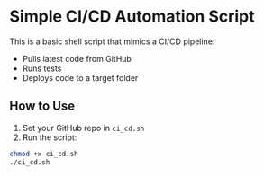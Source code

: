 # Simple CI/CD Automation Script

This is a basic shell script that mimics a CI/CD pipeline:
- Pulls latest code from GitHub
- Runs tests
- Deploys code to a target folder

## How to Use

1. Set your GitHub repo in `ci_cd.sh`
2. Run the script:

```bash
chmod +x ci_cd.sh
./ci_cd.sh

